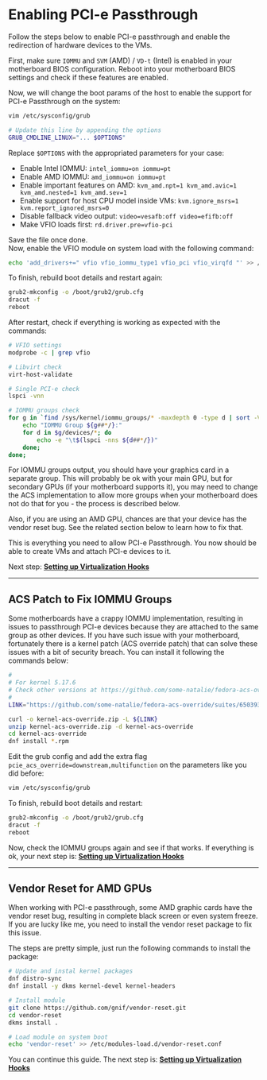 # Enabling PCI-e Passthrough

Follow the steps below to enable PCI-e passthrough and enable the redirection of hardware devices to the VMs.

First, make sure ``IOMMU`` and ``SVM`` (AMD) / ``VD-t`` (Intel) is enabled in your motherboard BIOS configuration. Reboot into your motherboard BIOS settings and check if these features are enabled.

Now, we will change the boot params of the host to enable the support for PCI-e Passthrough on the system:

```bash
vim /etc/sysconfig/grub
```

```bash
# Update this line by appending the options
GRUB_CMDLINE_LINUX="... $OPTIONS"
```

Replace ``$OPTIONS`` with the appropriated parameters for your case:

- Enable Intel IOMMU: ``intel_iommu=on iommu=pt``
- Enable AMD IOMMU: ``amd_iommu=on iommu=pt``
- Enable important features on AMD: ``kvm_amd.npt=1 kvm_amd.avic=1 kvm_amd.nested=1 kvm_amd.sev=1``
- Enable support for host CPU model inside VMs: ``kvm.ignore_msrs=1 kvm.report_ignored_msrs=0``
- Disable fallback video output: ``video=vesafb:off video=efifb:off``
- Make VFIO loads first: ``rd.driver.pre=vfio-pci``

Save the file once done. \
Now, enable the VFIO module on system load with the following command:

```bash
echo 'add_drivers+=" vfio vfio_iommu_type1 vfio_pci vfio_virqfd "' >> /etc/dracut.conf.d/vfio.conf
```

To finish, rebuild boot details and restart again:

```bash
grub2-mkconfig -o /boot/grub2/grub.cfg
dracut -f
reboot
```

After restart, check if everything is working as expected with the commands:

```bash
# VFIO settings
modprobe -c | grep vfio

# Libvirt check
virt-host-validate

# Single PCI-e check
lspci -vnn

# IOMMU groups check
for g in `find /sys/kernel/iommu_groups/* -maxdepth 0 -type d | sort -V`; do
    echo "IOMMU Group ${g##*/}:"
    for d in $g/devices/*; do
        echo -e "\t$(lspci -nns ${d##*/})"
    done;
done;
```

For IOMMU groups output, you should have your graphics card in a separate group. This will probably be ok with your main GPU, but for secondary GPUs (if your motherboard supports it), you may need to change the ACS implementation to allow more groups when your motherboard does not do that for you - the process is described below.

Also, if you are using an AMD GPU, chances are that your device has the vendor reset bug. See the related section below to learn how to fix that.

This is everything you need to allow PCI-e Passthrough. You now should be able to create VMs and attach PCI-e devices to it.

Next step: **[Setting up Virtualization Hooks](3%20-%20Virtualization%20Hooks.md)**

----

## ACS Patch to Fix IOMMU Groups

Some motherboards have a crappy IOMMU implementation, resulting in issues to passthrough PCI-e devices because they are attached to the same group as other devices. If you have such issue with your motherboard, fortunately there is a kernel patch (ACS override patch) that can solve these issues with a bit of security breach. You can install it following the commands below:

```bash
#
# For kernel 5.17.6
# Check other versions at https://github.com/some-natalie/fedora-acs-override/actions
#
LINK="https://github.com/some-natalie/fedora-acs-override/suites/6503934557/artifacts/241734277"

curl -o kernel-acs-override.zip -L ${LINK}
unzip kernel-acs-override.zip -d kernel-acs-override
cd kernel-acs-override
dnf install *.rpm
```

Edit the grub config and add the extra flag ``pcie_acs_override=downstream,multifunction`` on the parameters like you did before:

```bash
vim /etc/sysconfig/grub
```

To finish, rebuild boot details and restart:

```bash
grub2-mkconfig -o /boot/grub2/grub.cfg
dracut -f
reboot
```

Now, check the IOMMU groups again and see if that works. If everything is ok, your next step is: **[Setting up Virtualization Hooks](3%20-%20Virtualization%20Hooks.md)**

----

## Vendor Reset for AMD GPUs

When working with PCI-e passthrough, some AMD graphic cards have the vendor reset bug, resulting in complete black screen or even system freeze. If you are lucky like me, you need to install the vendor reset package to fix this issue.

The steps are pretty simple, just run the following commands to install the package:

```bash
# Update and instal kernel packages
dnf distro-sync
dnf install -y dkms kernel-devel kernel-headers

# Install module
git clone https://github.com/gnif/vendor-reset.git
cd vendor-reset
dkms install .

# Load module on system boot
echo 'vendor-reset' >> /etc/modules-load.d/vendor-reset.conf
```

You can continue this guide. The next step is: **[Setting up Virtualization Hooks](3%20-%20Virtualization%20Hooks.md)**
